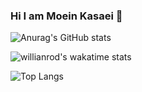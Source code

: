 ### Hi I am Moein Kasaei 👋


![Anurag's GitHub stats](https://github-readme-stats.vercel.app/api?username=mkasaii16&show_icons=true&theme=merko)

![willianrod's wakatime stats](https://github-readme-stats.vercel.app/api/wakatime?username=mkasaii16&theme=merko)

![Top Langs](https://github-readme-stats.vercel.app/api/top-langs/?username=mkasaii16&theme=merko&layout=compact)





